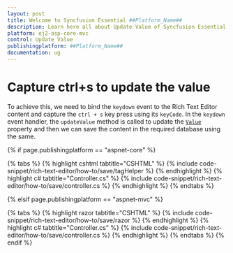 ```yaml
---
layout: post
title: Welcome to Syncfusion Essential ##Platform_Name##
description: Learn here all about Update Value of Syncfusion Essential ##Platform_Name## widgets based on HTML5 and jQuery.
platform: ej2-asp-core-mvc
control: Update Value
publishingplatform: ##Platform_Name##
documentation: ug
---
```



# Capture ctrl+s to update the value

To achieve this, we need to bind the `keydown` event to the Rich Text Editor content and capture the `ctrl + s` key press using its `keyCode`.
In the `keydown` event handler, the `updateValue` method is called to update the [`Value`](https://help.syncfusion.com/cr/aspnetcore-js2/Syncfusion.EJ2.RichTextEditor.RichTextEditor.html#Syncfusion_EJ2_RichTextEditor_RichTextEditor_Value) property and then we can save the content in the required database using the same.

{% if page.publishingplatform == "aspnet-core" %}

{% tabs %}
{% highlight cshtml tabtitle="CSHTML" %}
{% include code-snippet/rich-text-editor/how-to/save/tagHelper %}
{% endhighlight %}
{% highlight c# tabtitle="Controller.cs" %}
{% include code-snippet/rich-text-editor/how-to/save/controller.cs %}
{% endhighlight %}
{% endtabs %}

{% elsif page.publishingplatform == "aspnet-mvc" %}

{% tabs %}
{% highlight razor tabtitle="CSHTML" %}
{% include code-snippet/rich-text-editor/how-to/save/razor %}
{% endhighlight %}
{% highlight c# tabtitle="Controller.cs" %}
{% include code-snippet/rich-text-editor/how-to/save/controller.cs %}
{% endhighlight %}
{% endtabs %}
{% endif %}


